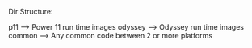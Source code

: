 Dir Structure:

p11   --> Power 11 run time images
odyssey --> Odyssey run time images
common --> Any common code between 2 or more platforms
